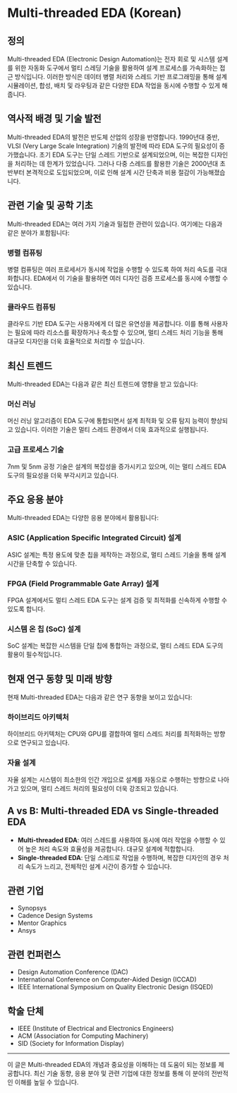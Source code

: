 # Multi-threaded EDA (Korean)

## 정의
Multi-threaded EDA (Electronic Design Automation)는 전자 회로 및 시스템 설계를 위한 자동화 도구에서 멀티 스레딩 기술을 활용하여 설계 프로세스를 가속화하는 접근 방식입니다. 이러한 방식은 데이터 병렬 처리와 스레드 기반 프로그래밍을 통해 설계 시뮬레이션, 합성, 배치 및 라우팅과 같은 다양한 EDA 작업을 동시에 수행할 수 있게 해줍니다.

## 역사적 배경 및 기술 발전
Multi-threaded EDA의 발전은 반도체 산업의 성장을 반영합니다. 1990년대 중반, VLSI (Very Large Scale Integration) 기술의 발전에 따라 EDA 도구의 필요성이 증가했습니다. 초기 EDA 도구는 단일 스레드 기반으로 설계되었으며, 이는 복잡한 디자인을 처리하는 데 한계가 있었습니다. 그러나 다중 스레드를 활용한 기술은 2000년대 초반부터 본격적으로 도입되었으며, 이로 인해 설계 시간 단축과 비용 절감이 가능해졌습니다.

## 관련 기술 및 공학 기초
Multi-threaded EDA는 여러 가지 기술과 밀접한 관련이 있습니다. 여기에는 다음과 같은 분야가 포함됩니다:

### 병렬 컴퓨팅
병렬 컴퓨팅은 여러 프로세서가 동시에 작업을 수행할 수 있도록 하여 처리 속도를 극대화합니다. EDA에서 이 기술을 활용하면 여러 디자인 검증 프로세스를 동시에 수행할 수 있습니다.

### 클라우드 컴퓨팅
클라우드 기반 EDA 도구는 사용자에게 더 많은 유연성을 제공합니다. 이를 통해 사용자는 필요에 따라 리소스를 확장하거나 축소할 수 있으며, 멀티 스레드 처리 기능을 통해 대규모 디자인을 더욱 효율적으로 처리할 수 있습니다.

## 최신 트렌드
Multi-threaded EDA는 다음과 같은 최신 트렌드에 영향을 받고 있습니다:

### 머신 러닝
머신 러닝 알고리즘이 EDA 도구에 통합되면서 설계 최적화 및 오류 탐지 능력이 향상되고 있습니다. 이러한 기술은 멀티 스레드 환경에서 더욱 효과적으로 실행됩니다.

### 고급 프로세스 기술
7nm 및 5nm 공정 기술은 설계의 복잡성을 증가시키고 있으며, 이는 멀티 스레드 EDA 도구의 필요성을 더욱 부각시키고 있습니다.

## 주요 응용 분야
Multi-threaded EDA는 다양한 응용 분야에서 활용됩니다:

### ASIC (Application Specific Integrated Circuit) 설계
ASIC 설계는 특정 용도에 맞춘 칩을 제작하는 과정으로, 멀티 스레드 기술을 통해 설계 시간을 단축할 수 있습니다.

### FPGA (Field Programmable Gate Array) 설계
FPGA 설계에서도 멀티 스레드 EDA 도구는 설계 검증 및 최적화를 신속하게 수행할 수 있도록 합니다.

### 시스템 온 칩 (SoC) 설계
SoC 설계는 복잡한 시스템을 단일 칩에 통합하는 과정으로, 멀티 스레드 EDA 도구의 활용이 필수적입니다.

## 현재 연구 동향 및 미래 방향
현재 Multi-threaded EDA는 다음과 같은 연구 동향을 보이고 있습니다:

### 하이브리드 아키텍처
하이브리드 아키텍처는 CPU와 GPU를 결합하여 멀티 스레드 처리를 최적화하는 방향으로 연구되고 있습니다.

### 자율 설계
자율 설계는 시스템이 최소한의 인간 개입으로 설계를 자동으로 수행하는 방향으로 나아가고 있으며, 멀티 스레드 처리의 필요성이 더욱 강조되고 있습니다.

## A vs B: Multi-threaded EDA vs Single-threaded EDA
- **Multi-threaded EDA**: 여러 스레드를 사용하여 동시에 여러 작업을 수행할 수 있어 높은 처리 속도와 효율성을 제공합니다. 대규모 설계에 적합합니다.
- **Single-threaded EDA**: 단일 스레드로 작업을 수행하며, 복잡한 디자인의 경우 처리 속도가 느리고, 전체적인 설계 시간이 증가할 수 있습니다.

## 관련 기업
- Synopsys
- Cadence Design Systems
- Mentor Graphics
- Ansys

## 관련 컨퍼런스
- Design Automation Conference (DAC)
- International Conference on Computer-Aided Design (ICCAD)
- IEEE International Symposium on Quality Electronic Design (ISQED)

## 학술 단체
- IEEE (Institute of Electrical and Electronics Engineers)
- ACM (Association for Computing Machinery)
- SID (Society for Information Display)

---

이 글은 Multi-threaded EDA의 개념과 중요성을 이해하는 데 도움이 되는 정보를 제공합니다. 최신 기술 동향, 응용 분야 및 관련 기업에 대한 정보를 통해 이 분야의 전반적인 이해를 높일 수 있습니다.
